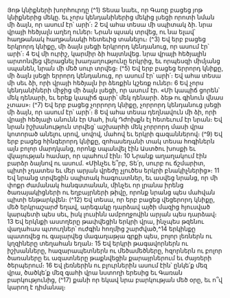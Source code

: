 
Յոթ կնիքների խորհուրդը
(^1) Տեսա նաեւ, որ Գառը բացեց յոթ կնիքներից մեկը. եւ չորս կենդանիներից մեկից լսեցի որոտի նման մի ձայն, որ
ասում էր՝ արի՛։ 2 Եվ ահա տեսա մի սպիտակ ձի. նրա վրայի հեծյալն աղեղ ուներ։ Նրան պսակ տրվեց, ու նա ելավ՝
հաղթանակ հաղթանակի հետեւից տանելու։
(^3) Եվ երբ բացեց երկրորդ կնիքը, մի ձայն լսեցի երկրորդ կենդանուց, որ ասում էր՝ արի՛։ 4 Եվ մի ուրիշ, կարմիր ձի
հայտնվեց. նրա վրայի հեծյալին արտոնվեց վերացնել խաղաղությունը երկրից, եւ որպեսզի միմյանց սպանեն, նրան մի
մեծ սուր տրվեց։
(^5) Եվ երբ բացեց երրորդ կնիքը, մի ձայն լսեցի երրորդ կենդանուց, որ ասում էր՝ արի՛։ Եվ ահա տեսա մի սեւ ձի, որի
վրայի հեծյալն իր ձեռքին կշեռք ուներ։ 6 Եվ չորս կենդանիների միջից մի ձայն լսեցի, որ ասում էր. «Մի կապիճ ցորեն՝
մեկ դենարի, եւ երեք կապիճ գարի՝ մեկ դենարի. ձեթ ու գինուն վնաս չտաս»։
(^7) Եվ երբ բացեց չորրորդ կնիքը, չորրորդ կենդանուց լսեցի մի ձայն, որ ասում էր՝ արի՛։ 8 Եվ ահա տեսա դեղնավուն
մի ձի, որի վրայի հեծյալի անունն էր Մահ, իսկ Դժոխքն էլ հետեւում էր նրան։ Եվ նրան իշխանություն տրվեց՝ աշխարհի
մեկ չորրորդ մասի վրա կոտորած անելու սրով, սովով, մահով եւ երկրի գազաններով։
(^9) Եվ երբ բացեց հինգերորդ կնիքը, զոհասեղանի տակ տեսա հոգիներն այն բոլոր մարդկանց, որոնք սպանվել էին
Աստծու խոսքի եւ վկայության համար, որ պահում էին։ 10 Նրանք աղաղակում էին բարձր ձայնով ու ասում. «Մինչեւ ե՞րբ,
Տե՛ր, սուրբ ու ճշմարիտ, պիտի չդատես եւ մեր արյան վրեժը չլուծես երկրի բնակիչներից»։ 11 Եվ նրանց տրվեցին սպիտակ
հագուստներ, եւ ասվեց նրանց, որ մի փոքր ժամանակ հանգստանան, մինչեւ որ լրանա իրենց ծառայակիցների ու
եղբայրների թիվը, որոնք նրանց պես մահվան պիտի ենթարկվեն։
(^12) Եվ տեսա, որ երբ բացեց վեցերորդ կնիքը, մեծ երկրաշարժ եղավ, արեգակը դարձավ այծի մազից հյուսված
կարպետի պես սեւ, իսկ լուսինն ամբողջովին արյան պես դարձավ։ 13 Եվ երկնքի աստղերը թափվեցին երկրի վրա, ինչպես
թզենու վաղահաս պտուղներ՝ ուժգին հողմից շարժված,^14 երկինքը պատռվեց ու գալարվեց մագաղաթյա գրքի պես,
բոլոր լեռներն ու կղզիները տեղահան եղան։ 15 Եվ երկրի թագավորներն ու իշխանները, հազարապետներն ու
մեծամեծները, հզորներն ու բոլոր ծառաները եւ ազատները թաքնվեցին քարայրներում եւ ժայռերի ծերպերում։ 16 Եվ
լեռներին ու բլուրներին ասում էին՝ ընկե՛ք մեզ վրա, ծածկե՛ք մեզ գահի վրա նստողի երեսից եւ Գառան բարկությունից,
(^17) քանի որ եկավ նրա բարկության մեծ օրը, եւ ո՞վ կարող է դիմանալ։
